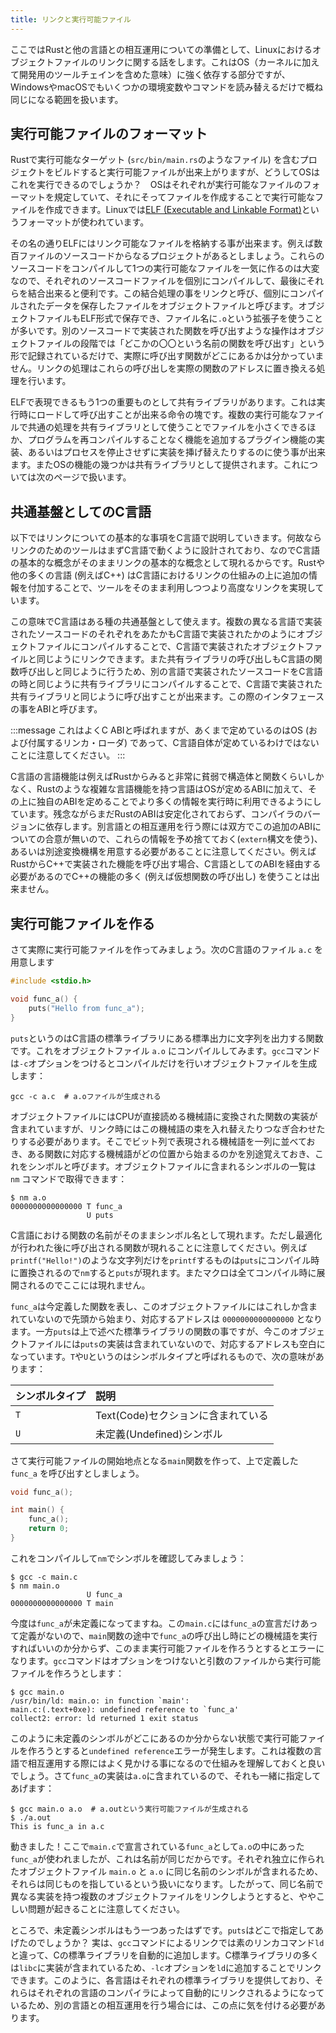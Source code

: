 ```yaml
---
title: リンクと実行可能ファイル
---
```


ここではRustと他の言語との相互運用についての準備として、Linuxにおけるオブジェクトファイルのリンクに関する話をします。これはOS（カーネルに加えて開発用のツールチェインを含めた意味）に強く依存する部分ですが、WindowsやmacOSでもいくつかの環境変数やコマンドを読み替えるだけで概ね同じになる範囲を扱います。

実行可能ファイルのフォーマット
----------------------------
Rustで実行可能なターゲット (`src/bin/main.rs`のようなファイル) を含むプロジェクトをビルドすると実行可能ファイルが出来上がりますが、どうしてOSはこれを実行できるのでしょうか？　OSはそれぞれが実行可能なファイルのフォーマットを規定していて、それにそってファイルを作成することで実行可能なファイルを作成できます。Linuxでは[ELF (Executable and Linkable Format)](https://ja.wikipedia.org/wiki/Executable_and_Linkable_Format)というフォーマットが使われています。

その名の通りELFにはリンク可能なファイルを格納する事が出来ます。例えば数百ファイルのソースコードからなるプロジェクトがあるとしましょう。これらのソースコードをコンパイルして1つの実行可能なファイルを一気に作るのは大変なので、それぞれのソースコードファイルを個別にコンパイルして、最後にそれらを結合出来ると便利です。この結合処理の事をリンクと呼び、個別にコンパイルされたデータを保存したファイルをオブジェクトファイルと呼びます。オブジェクトファイルもELF形式で保存でき、ファイル名に`.o`という拡張子を使うことが多いです。別のソースコードで実装された関数を呼び出すような操作はオブジェクトファイルの段階では「どこかの〇〇という名前の関数を呼び出す」という形で記録されているだけで、実際に呼び出す関数がどこにあるかは分かっていません。リンクの処理はこれらの呼び出しを実際の関数のアドレスに置き換える処理を行います。

ELFで表現できるもう1つの重要ものとして共有ライブラリがあります。これは実行時にロードして呼び出すことが出来る命令の塊です。複数の実行可能なファイルで共通の処理を共有ライブラリとして使うことでファイルを小さくできるほか、プログラムを再コンパイルすることなく機能を追加するプラグイン機能の実装、あるいはプロセスを停止させずに実装を挿げ替えたりするのに使う事が出来ます。またOSの機能の幾つかは共有ライブラリとして提供されます。これについては次のページで扱います。

共通基盤としてのC言語
--------------------
以下ではリンクについての基本的な事項をC言語で説明していきます。何故ならリンクのためのツールはまずC言語で動くように設計されており、なのでC言語の基本的な概念がそのままリンクの基本的な概念として現れるからです。Rustや他の多くの言語 (例えばC++) はC言語におけるリンクの仕組みの上に追加の情報を付加することで、ツールをそのまま利用しつつより高度なリンクを実現しています。

この意味でC言語はある種の共通基盤として使えます。複数の異なる言語で実装されたソースコードのそれぞれをあたかもC言語で実装されたかのようにオブジェクトファイルにコンパイルすることで、C言語で実装されたオブジェクトファイルと同じようにリンクできます。また共有ライブラリの呼び出しもC言語の関数呼び出しと同じように行うため、別の言語で実装されたソースコードをC言語の時と同じように共有ライブラリにコンパイルすることで、C言語で実装された共有ライブラリと同じように呼び出すことが出来ます。この際のインタフェースの事をABIと呼びます。

:::message
これはよくC ABIと呼ばれますが、あくまで定めているのはOS (および付属するリンカ・ローダ) であって、C言語自体が定めているわけではないことに注意してください。
:::

C言語の言語機能は例えばRustからみると非常に貧弱で構造体と関数くらいしかなく、Rustのような複雑な言語機能を持つ言語はOSが定めるABIに加えて、その上に独自のABIを定めることでより多くの情報を実行時に利用できるようにしています。残念ながらまだRustのABIは安定化されておらず、コンパイラのバージョンに依存します。別言語との相互運用を行う際には双方でこの追加のABIについての合意が無いので、これらの情報を予め捨てておく(`extern`構文を使う)、あるいは別途変換機構を用意する必要があることに注意してください。例えばRustからC++で実装された機能を呼び出す場合、C言語としてのABIを経由する必要があるのでC++の機能の多く (例えば仮想関数の呼び出し) を使うことは出来ません。

実行可能ファイルを作る
-----------------
さて実際に実行可能ファイルを作ってみましょう。次のC言語のファイル `a.c` を用意します

```c:a.c
#include <stdio.h>

void func_a() {
    puts("Hello from func_a");
}
```

`puts`というのはC言語の標準ライブラリにある標準出力に文字列を出力する関数です。これをオブジェクトファイル `a.o` にコンパイルしてみます。`gcc`コマンドは`-c`オプションをつけるとコンパイルだけを行いオブジェクトファイルを生成します：

```shell
gcc -c a.c  # a.oファイルが生成される
```

オブジェクトファイルにはCPUが直接読める機械語に変換された関数の実装が含まれていますが、リンク時にはこの機械語の束を入れ替えたりつなぎ合わせたりする必要があります。そこでビット列で表現される機械語を一列に並べておき、ある関数に対応する機械語がどの位置から始まるのかを別途覚えておき、これをシンボルと呼びます。オブジェクトファイルに含まれるシンボルの一覧は `nm` コマンドで取得できます：

```text
$ nm a.o
0000000000000000 T func_a
                 U puts
```

C言語における関数の名前がそのままシンボル名として現れます。ただし最適化が行われた後に呼び出される関数が現れることに注意してください。例えば`printf("Hello!")`のような文字列だけを`printf`するものは`puts`にコンパイル時に置換されるので`nm`すると`puts`が現れます。またマクロは全てコンパイル時に展開されるのでここには現れません。

`func_a`は今定義した関数を表し、このオブジェクトファイルにはこれしか含まれていないので先頭から始まり、対応するアドレスは `0000000000000000` となります。一方`puts`は上で述べた標準ライブラリの関数の事ですが、今このオブジェクトファイルには`puts`の実装は含まれていないので、対応するアドレスも空白になっています。`T`や`U`というのはシンボルタイプと呼ばれるもので、次の意味があります：

|シンボルタイプ | 説明 |
|:-------------|:-----|
|`T` | Text(Code)セクションに含まれている |
|`U` | 未定義(Undefined)シンボル |

さて実行可能ファイルの開始地点となる`main`関数を作って、上で定義した `func_a` を呼び出すとしましょう。

```c:main.c
void func_a();

int main() {
    func_a();
    return 0;
}
```

これをコンパイルして`nm`でシンボルを確認してみましょう：

```text
$ gcc -c main.c
$ nm main.o
                 U func_a
0000000000000000 T main
```

今度は`func_a`が未定義になってますね。この`main.c`には`func_a`の宣言だけあって定義がないので、`main`関数の途中で`func_a`の呼び出し時にどの機械語を実行すればいいのか分からず、このまま実行可能ファイルを作ろうとするとエラーになります。`gcc`コマンドはオプションをつけないと引数のファイルから実行可能ファイルを作ろうとします：

```text
$ gcc main.o
/usr/bin/ld: main.o: in function `main':
main.c:(.text+0xe): undefined reference to `func_a'
collect2: error: ld returned 1 exit status
```

このように未定義のシンボルがどこにあるのか分からない状態で実行可能ファイルを作ろうとすると`undefined reference`エラーが発生します。これは複数の言語で相互運用する際にはよく見かける事になるので仕組みを理解しておくと良いでしょう。さて`func_a`の実装は`a.o`に含まれているので、それも一緒に指定してあげます：

```text
$ gcc main.o a.o  # a.outという実行可能ファイルが生成される
$ ./a.out
This is func_a in a.c
```

動きました！ここで`main.c`で宣言されている`func_a`として`a.o`の中にあった`func_a`が使われましたが、これは名前が同じだからです。それぞれ独立に作られたオブジェクトファイル `main.o` と `a.o` に同じ名前のシンボルが含まれるため、それらは同じものを指しているという扱いになります。したがって、同じ名前で異なる実装を持つ複数のオブジェクトファイルをリンクしようとすると、ややこしい問題が起きることに注意してください。

ところで、未定義シンボルはもう一つあったはずです。`puts`はどこで指定してあげたのでしょうか？ 実は、`gcc`コマンドによるリンクでは素のリンカコマンド`ld`と違って、Cの標準ライブラリを自動的に追加します。C標準ライブラリの多くは`libc`に実装が含まれているため、`-lc`オプションを`ld`に追加することでリンクできます。このように、各言語はそれぞれの標準ライブラリを提供しており、それらはそれぞれの言語のコンパイラによって自動的にリンクされるようになっているため、別の言語との相互運用を行う場合には、この点に気を付ける必要があります。
